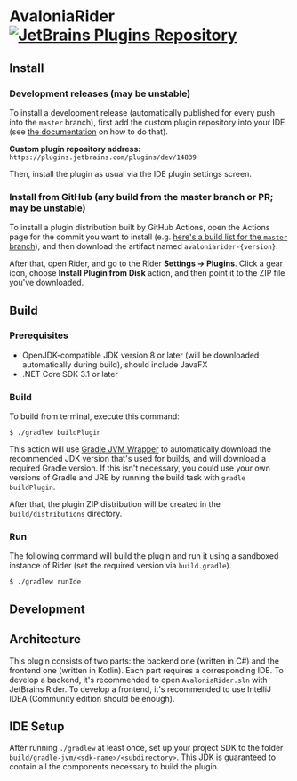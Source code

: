 # AvaloniaRider [![JetBrains Plugins Repository](https://img.shields.io/jetbrains/plugin/v/14839.svg?label=rider%20&colorB=0A7BBB&style=flat-square)](https://plugins.jetbrains.com/plugin/14839)

Install
-------

### Development releases (may be unstable)

To install a development release (automatically published for every push into
the `master` branch), first add the custom plugin repository into your IDE (see
[the documentation][marketplace.channels] on how to do that).

**Custom plugin repository address:**
`https://plugins.jetbrains.com/plugins/dev/14839`

Then, install the plugin as usual via the IDE plugin settings screen.

### Install from GitHub (any build from the master branch or PR; may be unstable)

To install a plugin distribution built by GitHub Actions, open the Actions page
for the commit you want to install (e.g. [here's a build list for the `master`
branch][github-actions.master]), and then download the artifact named
`avaloniarider-{version}`.

After that, open Rider, and go to the Rider **Settings → Plugins**. Click a
gear icon, choose **Install Plugin from Disk** action, and then point it to the
ZIP file you've downloaded.

Build
-----

### Prerequisites

- OpenJDK-compatible JDK version 8 or later (will be downloaded automatically
  during build), should include JavaFX
- .NET Core SDK 3.1 or later

### Build

To build from terminal, execute this command:

```console
$ ./gradlew buildPlugin
```

This action will use [Gradle JVM Wrapper][gradle-jvm-wrapper] to automatically
download the recommended JDK version that's used for builds, and will download a
required Gradle version. If this isn't necessary, you could use your own
versions of Gradle and JRE by running the build task with `gradle buildPlugin`.

After that, the plugin ZIP distribution will be created in the
`build/distributions` directory.

### Run

The following command will build the plugin and run it using a sandboxed
instance of Rider (set the required version via `build.gradle`).

```console
$ ./gradlew runIde
```

Development
-----------

## Architecture

This plugin consists of two parts: the backend one (written in C#) and the
frontend one (written in Kotlin). Each part requires a corresponding IDE. To
develop a backend, it's recommended to open `AvaloniaRider.sln` with JetBrains
Rider. To develop a frontend, it's recommended to use IntelliJ IDEA (Community
edition should be enough).

## IDE Setup

After running `./gradlew` at least once, set up your project SDK to the folder
`build/gradle-jvm/<sdk-name>/<subdirectory>`. This JDK is guaranteed to contain
all the components necessary to build the plugin.

[github-actions.master]: https://github.com/ForNeVeR/AvaloniaRider/actions?query=branch%3Amaster
[gradle-jvm-wrapper]: https://github.com/mfilippov/gradle-jvm-wrapper
[marketplace.channels]: https://plugins.jetbrains.com/docs/marketplace/custom-release-channels.html#configuring-a-custom-channel-in-intellij-platform-based-ides
